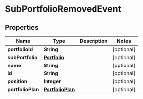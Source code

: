 
# SubPortfolioRemovedEvent

## Properties
Name | Type | Description | Notes
------------ | ------------- | ------------- | -------------
**portfolioId** | **String** |  |  [optional]
**subPortfolio** | [**Portfolio**](Portfolio.md) |  |  [optional]
**name** | **String** |  |  [optional]
**id** | **String** |  |  [optional]
**position** | **Integer** |  |  [optional]
**portfolioPlan** | [**PortfolioPlan**](PortfolioPlan.md) |  |  [optional]



